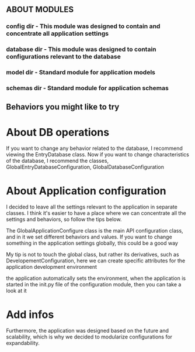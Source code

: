 ## ABOUT MODULES


### config dir - This module was designed to contain and concentrate all application settings
### database dir - This module was designed to contain configurations relevant to the database
### model dir - Standard module for application models
### schemas dir - Standard module for application schemas


## Behaviors you might like to try

# About DB operations
If you want to change any behavior related to the database, I recommend viewing the EntryDatabase class.
Now if you want to change characteristics of the database, I recommend the classes, GlobalEntryDatabaseConfiguration, GlobalDatabaseConfiguration


# About Application configuration
I decided to leave all the settings relevant to the application in separate classes. I think it's easier to have a place where we can concentrate all the settings and behaviors, so follow the tips below.

The GlobalApplicationConfigure class is the main API configuration class, and in it we set different behaviors and values. If you want to change something in the application settings globally, this could be a good way

My tip is not to touch the global class, but rather its derivatives, such as DevelopementConfiguration, here we can create specific attributes for the application development environment

the application automatically sets the environment, when the application is started in the init.py file of the configuration module, then you can take a look at it

# Add infos

Furthermore, the application was designed based on the future and scalability, which is why we decided to modularize configurations for expandability.
